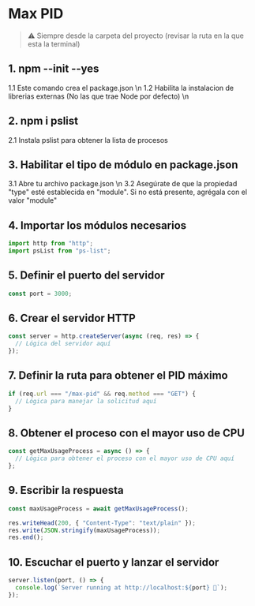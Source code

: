 # Max PID

> ⚠️ Siempre desde la carpeta del proyecto (revisar la ruta en la que esta la terminal)

## 1. npm --init --yes

1.1 Este comando crea el package.json \n
1.2 Habilita la instalacion de librerias externas (No las que trae Node por defecto) \n

## 2. npm i pslist

2.1 Instala pslist para obtener la lista de procesos

## 3. Habilitar el tipo de módulo en package.json

3.1 Abre tu archivo package.json \n
3.2 Asegúrate de que la propiedad "type" esté establecida en "module". Si no está presente, agrégala con el valor "module"

## 4. Importar los módulos necesarios

```javascript
import http from "http";
import psList from "ps-list";
```

## 5. Definir el puerto del servidor

```javascript
const port = 3000;
```

## 6. Crear el servidor HTTP

```javascript
const server = http.createServer(async (req, res) => {
  // Lógica del servidor aquí
});
```

## 7. Definir la ruta para obtener el PID máximo

```javascript
if (req.url === "/max-pid" && req.method === "GET") {
  // Lógica para manejar la solicitud aquí
}
```

## 8. Obtener el proceso con el mayor uso de CPU

```javascript
const getMaxUsageProcess = async () => {
  // Lógica para obtener el proceso con el mayor uso de CPU aquí
};
```

## 9. Escribir la respuesta

```javascript
const maxUsageProcess = await getMaxUsageProcess();

res.writeHead(200, { "Content-Type": "text/plain" });
res.write(JSON.stringify(maxUsageProcess));
res.end();
```

## 10. Escuchar el puerto y lanzar el servidor

```javascript
server.listen(port, () => {
  console.log(`Server running at http://localhost:${port} 🚀`);
});
```
